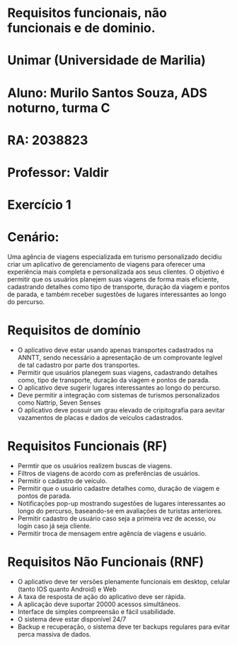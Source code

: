 # Requisitos funcionais, não funcionais e de dominio.
# Unimar (Universidade de Marilia)
# Aluno: Murilo Santos Souza, ADS noturno, turma C
# RA: 2038823
# Professor: Valdir 

# Exercício 1
# Cenário:
Uma agência de viagens especializada em turismo personalizado
 decidiu criar um aplicativo de gerenciamento de viagens para oferecer
 uma experiência mais completa e personalizada aos seus clientes. O
 objetivo é permitir que os usuários planejem suas viagens de forma
 mais eficiente, cadastrando detalhes como tipo de transporte, duração
 da viagem e pontos de parada, e também receber sugestões de lugares
 interessantes ao longo do percurso.
 # Requisitos de domínio
 - O aplicativo deve estar usando apenas transportes cadastrados na ANNTT, sendo necessário a apresentação de um comprovante legível de tal cadastro por parte dos transportes.
 - Permitir que usuários planegem suas viagens, cadastrando detalhes como, tipo de transporte, duração da viagem e pontos de parada.
 - O aplicativo deve sugerir lugares interessantes  ao longo do percurso.
 - Deve permitir a integração com sistemas de turismos personalizados como Nattrip, Seven Senses
 - O aplicativo deve possuir um grau elevado de cripitografia para aevitar vazamentos de placas e dados de veículos cadastrados.

 
# Requisitos Funcionais (RF)
 - Permtir que os usuários realizem buscas de viagens.
 - Filtros de viagens de acordo com as preferências de usuários. 
 - Permitir o cadastro de veículo.
 - Permitir que o usuário cadastre detalhes como, duração de viagem e pontos de parada.
 - Notificações pop-up mostrando sugestões de lugares interessantes ao longo do percurso, baseando-se em avaliações de turistas anteriores.
 - Permitir cadastro de usuário caso seja a primeira vez de acesso, ou login caso já seja cliente. 
 - Permitir troca de mensagem entre agência de viagens e usuário.

# Requisitos Não Funcionais (RNF)
- O aplicativo deve ter versões plenamente funcionais em desktop, celular (tanto IOS quanto Android) e Web
- A taxa de resposta de ação do aplicativo deve ser rápida.
- A aplicação deve suportar 20000 acessos simultâneos.
- Interface de simples compreensão e fácil usabilidade.
- O sistema deve estar disponível 24/7
- Backup e recuperação, o sistema deve ter backups regulares para evitar perca massiva de dados. 
 

   
   





























